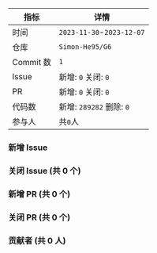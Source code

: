 | 指标 | 详情 |
| --- | --- |
|时间| `2023-11-30`-`2023-12-07` |
|仓库|`Simon-He95/G6`|
|Commit 数|`1`|
|Issue|新增: `0` 关闭: `0`|
|PR|新增: `0` 关闭: `0`|
|代码数|新增: `289282` 删除: `0`|
|参与人|共`0`人|
### 新增 Issue



### 关闭 Issue (共 0 个)



### 新增 PR (共 0 个)



### 关闭 PR (共 0 个)



### 贡献者 (共 0 人)



